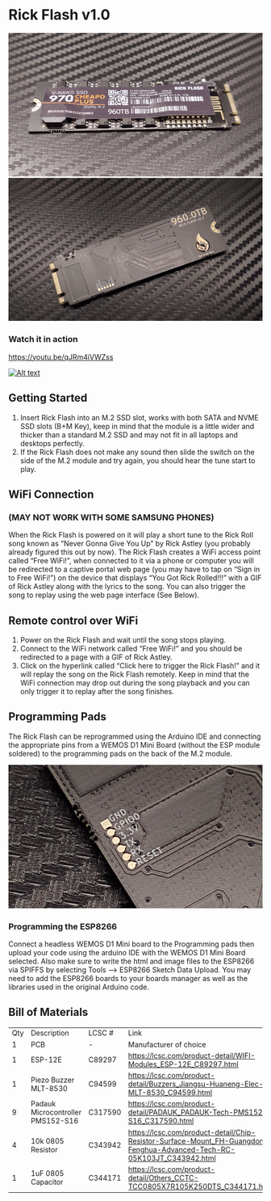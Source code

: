 # Rick Flash v1.0

![rickflash](rickflash.jpg)
![rickflash2](rickflash2.jpg)

### Watch it in action

https://youtu.be/qJRm4iVWZss

[![Alt text](https://img.youtube.com/vi/qJRm4iVWZss/0.jpg)](https://www.youtube.com/watch?v=qJRm4iVWZss)

## Getting Started
1. Insert Rick Flash into an M.2 SSD slot, works with both SATA and NVME SSD slots (B+M Key), keep in mind that the module is a little wider and thicker than a standard M.2 SSD and may not fit in all laptops and desktops perfectly.
2. If the Rick Flash does not make any sound then slide the switch on the side of the M.2 module and try again, you should hear the tune start to play.

## WiFi Connection
### (MAY NOT WORK WITH SOME SAMSUNG PHONES)
When the Rick Flash is powered on it will play a short tune to the Rick Roll song known as “Never Gonna Give You Up” by Rick Astley (you probably already figured this out by now). The Rick Flash creates a WiFi access point called “Free WiFi!”, when connected to it via a phone or computer you will be redirected to a captive portal web page (you may have to tap on “Sign in to Free WiFi!”) on the device that displays “You Got Rick Rolled!!!” with a GIF of Rick Astley along with the lyrics to the song. You can also trigger the song to replay using the web page interface (See Below).

## Remote control over WiFi
1. Power on the Rick Flash and wait until the song stops playing.
2. Connect to the WiFi network called “Free WiFi!” and you should be redirected to a page with a GIF of Rick Astley.
3. Click on the hyperlink called “Click here to trigger the Rick Flash!” and it will replay the song on the Rick Flash remotely. Keep in mind that the WiFi connection may drop out during the song playback and you can only trigger it to replay after the song finishes.

## Programming Pads
The Rick Flash can be reprogrammed using the Arduino IDE and connecting the appropriate pins from a WEMOS D1 Mini Board (without the ESP module soldered) to the programming pads on the back of the M.2 module.

![programming pads](programmingpads.jpg)

### Programming the ESP8266
Connect a headless WEMOS D1 Mini board to the Programming pads then upload your code using the arduino IDE with the WEMOS D1 Mini Board selected. Also make sure to write the html and image files to the ESP8266 via SPIFFS by selecting Tools --> ESP8266 Sketch Data Upload. You may need to add the ESP8266 boards to your boards manager as well as the libraries used in the original Arduino code.

## Bill of Materials
|     |                                   |         |                                                                                                                         | 
|-----|-----------------------------------|---------|-------------------------------------------------------------------------------------------------------------------------| 
| Qty | Description                       | LCSC #  | Link                                                                                                                    | 
| 1   | PCB                               | -       | Manufacturer of choice                                                                                                  | 
| 1   | ESP-12E                           | C89297  | https://lcsc.com/product-detail/WIFI-Modules_ESP-12E_C89297.html                                                        | 
| 1   | Piezo Buzzer MLT-8530             | C94599  | https://lcsc.com/product-detail/Buzzers_Jiangsu-Huaneng-Elec-MLT-8530_C94599.html                                       | 
| 9   | Padauk Microcontroller PMS152-S16 | C317590 | https://lcsc.com/product-detail/PADAUK_PADAUK-Tech-PMS152-S16_C317590.html                                              | 
| 4   | 10k 0805 Resistor                 | C343942 | https://lcsc.com/product-detail/Chip-Resistor-Surface-Mount_FH-Guangdong-Fenghua-Advanced-Tech-RC-05K103JT_C343942.html | 
| 1   | 1uF 0805 Capacitor                | C344171 | https://lcsc.com/product-detail/Others_CCTC-TCC0805X7R105K250DTS_C344171.html                                           | 
